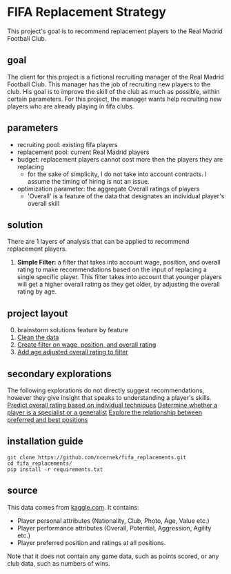 # FIFA Replacement Strategy
This project's goal is to recommend replacement players to the Real Madrid Football Club.

## goal
The client for this project is a fictional recruiting manager of the Real Madrid Football Club. This manager has the job of recruiting new players to the club. His goal is to improve the skill of the club as much as possible, within certain parameters. For this project, the manager wants help recruiting new players who are already playing in fifa clubs. 

## parameters
* recruiting pool: existing fifa players
* replacement pool: current Real Madrid players
* budget: replacement players cannot cost more then the players they are replacing
    * for the sake of simplicity, I do not take into account contracts. I assume the timing of hiring is not an issue.
* optimization parameter: the aggregate Overall ratings of players
    * 'Overall' is a feature of the data that designates an individual player's overall skill
   
## solution
There are 1 layers of analysis that can be applied to recommend replacement players. 

1. **Simple Filter:** a filter that takes into account wage, position, and overall rating to make recommendations based on the input of replacing a single specific player. This filter takes into account that younger players will get a higher overall rating as they get older, by adjusting the overall rating by age.

## project layout
0. brainstorm solutions feature by feature
1. [Clean the data](clean.ipynb)
2. [Create filter on wage, position, and overall rating](simple_filter.ipynb)
3. [Add age adjusted overall rating to filter](age_adjusted_filter.ipynb)

## secondary explorations 
The following explorations do not directly suggest recommendations, however they give insight that speaks to understanding a player's skills.
[Predict overall rating based on individual techniques](predict_performance.ipynb)
[Determine whether a player is a specialist or a generalist](rating_distribution.ipynb)
[Explore the relationship between preferred and best positions](preferred_positions.ipynb)

## installation guide
```
git clone https://github.com/ncernek/fifa_replacements.git
cd fifa_replacements/
pip install -r requirements.txt
```

## source
This data comes from [kaggle.com](https://www.kaggle.com/thec03u5/fifa-18-demo-player-dataset).
It contains:
* Player personal attributes (Nationality, Club, Photo, Age, Value etc.)
* Player performance attributes (Overall, Potential, Aggression, Agility etc.)
* Player preferred position and ratings at all positions.

Note that it does not contain any game data, such as points scored, or any club data,
such as numbers of wins.
